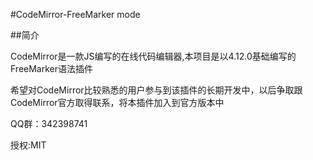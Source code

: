 #CodeMirror-FreeMarker mode

##简介

CodeMirror是一款JS编写的在线代码编辑器,本项目是以4.12.0基础编写的FreeMarker语法插件

希望对CodeMirror比较熟悉的用户参与到该插件的长期开发中，以后争取跟CodeMirror官方取得联系，将本插件加入到官方版本中

QQ群：342398741

授权:MIT